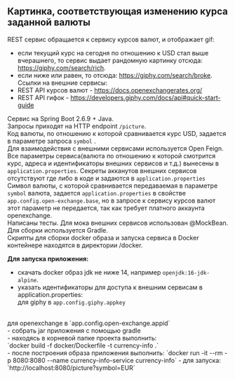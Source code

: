 ## Картинка, соответствующая изменению курса заданной валюты
REST cервис обращается к сервису курсов валют, и отображает gif:<br>
- если текущий курс на сегодня по отношению к USD стал выше вчерашнего, то сервис выдает рандомную картинку
  отсюда: https://giphy.com/search/rich.
  <br>
- если ниже или равен, то отсюда: https://giphy.com/search/broke.
  <br>
  Ссылки на внешние сервисы:<br>
- REST API курсов валют - https://docs.openexchangerates.org/
  <br>
- REST API гифок - https://developers.giphy.com/docs/api#quick-start-guide
  <br>

Сервис на Spring Boot 2.6.9 + Java.<br>
Запросы приходят на HTTP endpoint `/picture`.<br>
Код валюты, по отношению к которой сравнивается курс USD, задается в
параметре запроса `symbol`
.<br>
Для взаимодействия с внешними сервисами используется Open Feign.<br>
Все параметры сервиса(валюта по отношению к которой смотрится курс, адреса и идентификаторы внешних сервисов и т.д.)
вынесены в `application.properties`.
Секреты акканутов внешних сервисов отсутствуют где либо в коде и задаются в `application.properties`<br>
Символ валюты, с которой сравнивается передаваемая в параметре `symbol` валюта, задается `application.properties`
в свойстве `app.config.open-exchange.base`, но в запросе к сервису курсов валют этот параметр не передается, так как требует 
платного аккаунта openexchange.<br>
Написаны тесты. Для мока внешних сервисов использован @MockBean.<br>
Для сборки используется Gradle.<br>
Скрипты для сборки docker образа и запуска сервиса в Docker контейнере находятся в директории /docker.

<b>Для запуска приложения:</b><br>
- скачать docker образ jdk не ниже 14, например `openjdk:16-jdk-alpine`.<br>
- указать идентификаторы для доступа к внешним сервисам в application.properties:<br>
для giphy в `app.config.giphy.appkey`
<br>
для openexchange в `app.config.open-exchange.appid`
<br>
- собрать jar приложения c помощью gradle<br>
- находясь в корневой папке проекта выполнить:<br>
`docker build -f docker/Dockerfile -t currency-info .`
<br>
- после построения образа приложения выполнить:
`docker run -it --rm -p 8080:8080 --name currency-info-service currency-info`
- для запуска:<br>
`http://localhost:8080/picture?symbol=EUR`
